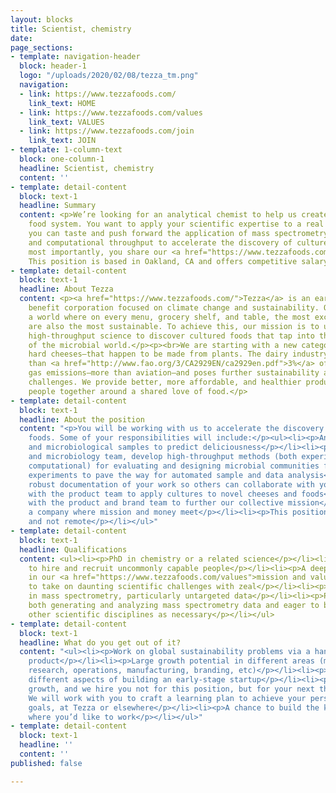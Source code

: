 ```yaml
---
layout: blocks
title: Scientist, chemistry
date: 
page_sections:
- template: navigation-header
  block: header-1
  logo: "/uploads/2020/02/08/tezza_tm.png"
  navigation:
  - link: https://www.tezzafoods.com/
    link_text: HOME
  - link: https://www.tezzafoods.com/values
    link_text: VALUES
  - link: https://www.tezzafoods.com/join
    link_text: JOIN
- template: 1-column-text
  block: one-column-1
  headline: Scientist, chemistry
  content: ''
- template: detail-content
  block: text-1
  headline: Summary
  content: <p>We’re looking for an analytical chemist to help us create a more sustainable
    food system. You want to apply your scientific expertise to a real product that
    you can taste and push forward the application of mass spectrometry, sensory prediction,
    and computational throughput to accelerate the discovery of cultured foods. And
    most importantly, you share our <a href="https://www.tezzafoods.com/values">values</a>.
    This position is based in Oakland, CA and offers competitive salary and equity.</p>
- template: detail-content
  block: text-1
  headline: About Tezza
  content: <p><a href="https://www.tezzafoods.com/">Tezza</a> is an early-stage public
    benefit corporation focused on climate change and sustainability. Our vision is
    a world where on every menu, grocery shelf, and table, the most exciting foods
    are also the most sustainable. To achieve this, our mission is to use modern,
    high-throughput science to discover cultured foods that tap into the diversity
    of the microbial world.</p><p><br>We are starting with a new category of aged,
    hard cheeses—that happen to be made from plants. The dairy industry produces more
    than <a href="http://www.fao.org/3/CA2929EN/ca2929en.pdf">3%</a> of global greenhouse
    gas emissions—more than aviation—and poses further sustainability as well as animal-welfare
    challenges. We provide better, more affordable, and healthier products that bring
    people together around a shared love of food.</p>
- template: detail-content
  block: text-1
  headline: About the position
  content: "<p>You will be working with us to accelerate the discovery of cultured
    foods. Some of your responsibilities will include:</p><ul><li><p>Analyzing food
    and microbiological samples to predict deliciousness</p></li><li><p>With the founder
    and microbiology team, develop high-throughput methods (both experimental and
    computational) for evaluating and designing microbial communities for food applications</p></li><li><p>Design
    experiments to pave the way for automated sample and data analysis</p></li><li><p>Maintain
    robust documentation of your work so others can collaborate with you</p></li><li><p>Work
    with the product team to apply cultures to novel cheeses and foods</p></li><li><p>Work
    with the product and brand team to further our collective mission</p></li><li><p>Build
    a company where mission and money meet</p></li><li><p>This position is full time
    and not remote</p></li></ul>"
- template: detail-content
  block: text-1
  headline: Qualifications
  content: <ul><li><p>PhD in chemistry or a related science</p></li><li><p>Ability
    to hire and recruit uncommonly capable people</p></li><li><p>A deeply held conviction
    in our <a href="https://www.tezzafoods.com/values">mission and values</a></p></li><li><p>Desire
    to take on daunting scientific challenges with zeal</p></li><li><p>Experience
    in mass spectrometry, particularly untargeted data</p></li><li><p>Preferably experience
    both generating and analyzing mass spectrometry data and eager to branch into
    other scientific disciplines as necessary</p></li></ul>
- template: detail-content
  block: text-1
  headline: What do you get out of it?
  content: "<ul><li><p>Work on global sustainability problems via a hands-on, tasty
    product</p></li><li><p>Large growth potential in different areas (management,
    research, operations, manufacturing, branding, etc)</p></li><li><p>Learn about
    different aspects of building an early-stage startup</p></li><li><p>We focus on
    growth, and we hire you not for this position, but for your next three positions.
    We will work with you to craft a learning plan to achieve your personal and career
    goals, at Tezza or elsewhere</p></li><li><p>A chance to build the kind of place
    where you’d like to work</p></li></ul>"
- template: detail-content
  block: text-1
  headline: ''
  content: ''
published: false

---
```

